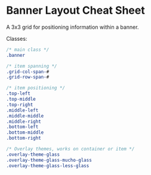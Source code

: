 # Banner Layout Cheat Sheet

A 3x3 grid for positioning information within a banner.

Classes:
```css
/* main class */
.banner

/* item spanning */
.grid-col-span-#
.grid-row-span-#

/* item positioning */
.top-left
.top-middle
.top-right
.middle-left
.middle-middle
.middle-right
.bottom-left
.bottom-middle
.bottom-right

/* Overlay themes, works on container or item */
.overlay-theme-glass
.overlay-theme-glass-mucho-glass
.overlay-theme-glass-less-glass
```